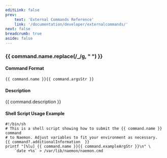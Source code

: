 ```yaml
---
editLink: false
prev:
    text: 'External Commands Reference'
    link: '/documentation/developer/externalcommands/'
next: false
breadcrumb: true
aside: false
---
```


<script setup>
const command = {"args":[{"name":"host_name","type":"host"},{"name":"status_code","type":"int"},{"name":"plugin_output","type":"str"}],"name":"PROCESS_HOST_CHECK_RESULT","description":"This is used to submit a passive check result for a particular host. The 'status_code' indicates the state of the host check and should be one of the following: 0=UP, 1=DOWN, 2=UNREACHABLE. The 'plugin_output' argument contains the text returned from the host check, along with optional performance data.","classes":["host"],"commandType":4,"argsStr":";host_name;status_code;plugin_output","exampleArgStr":";host1;0;This is an example plugin output."};
</script>

<h3>{{ command.name.replace(/_/g, " ") }}</h3>

#### Command Format

`{{ command.name }}{{ command.argsStr }}`

#### Description

{{ command.description }}

#### Shell Script Usage Example

```sh-vue
#!/bin/sh
# This is a shell script showing how to submit the {{ command.name }} command
# to Naemon. Adjust variables to fit your environment as necessary.
{{ command?.additionalInformation  }}
printf "[%lu] {{ command.name }}{{ command.exampleArgStr }}\n" \
    `date +%s` > /var/lib/naemon/naemon.cmd
```
